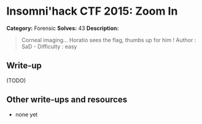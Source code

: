 # Insomni'hack CTF 2015: Zoom In

**Category:** Forensic
**Solves:** 43
**Description:** 

> Corneal imaging... Horatio sees the flag, thumbs up for him !
> Author : SaD - Difficulty : easy

## Write-up

(TODO)

## Other write-ups and resources

* none yet